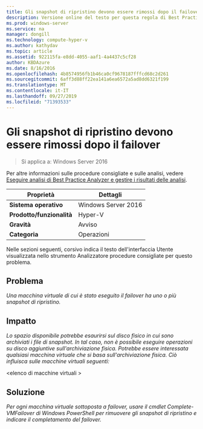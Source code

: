 ```yaml
---
title: Gli snapshot di ripristino devono essere rimossi dopo il failover
description: Versione online del testo per questa regola di Best Practices Analyzer.
ms.prod: windows-server
ms.service: na
manager: dongill
ms.technology: compute-hyper-v
ms.author: kathydav
ms.topic: article
ms.assetid: 922115fa-e8dd-4055-aaf1-4a4437c5cf28
author: KBDAzure
ms.date: 8/16/2016
ms.openlocfilehash: 4b8574956fb1b46ca0cf9678187fffcd68c2d261
ms.sourcegitcommit: 6aff3d88ff22ea141a6ea6572a5ad8dd6321f199
ms.translationtype: MT
ms.contentlocale: it-IT
ms.lasthandoff: 09/27/2019
ms.locfileid: "71393533"
---
```

# <a name="recovery-snapshots-should-be-removed-after-failover"></a>Gli snapshot di ripristino devono essere rimossi dopo il failover

>Si applica a: Windows Server 2016

Per altre informazioni sulle procedure consigliate e sulle analisi, vedere [Eseguire analisi di Best Practice Analyzer e gestire i risultati delle analisi](https://go.microsoft.com/fwlink/p/?LinkID=223177).  
  
|Proprietà|Dettagli|  
|-|-|  
|**Sistema operativo**|Windows Server 2016| 
|**Prodotto/funzionalità**|Hyper-V|  
|**Gravità**|Avviso|  
|**Categoria**|Operazioni|  
  
Nelle sezioni seguenti, corsivo indica il testo dell'interfaccia Utente visualizzata nello strumento Analizzatore procedure consigliate per questo problema.  
  
## <a name="issue"></a>**Problema**  
*Una macchina virtuale di cui è stato eseguito il failover ha uno o più snapshot di ripristino.*  
  
## <a name="impact"></a>**Impatto**  
*Lo spazio disponibile potrebbe esaurirsi sul disco fisico in cui sono archiviati i file di snapshot. In tal caso, non è possibile eseguire operazioni su disco aggiuntive sull'archiviazione fisica. Potrebbe essere interessata qualsiasi macchina virtuale che si basa sull'archiviazione fisica. Ciò influisca sulle macchine virtuali seguenti:*  
  
\<elenco di macchine virtuali >  
  
## <a name="resolution"></a>**Soluzione**  
*Per ogni macchina virtuale sottoposta a failover, usare il cmdlet Complete-VMFailover di Windows PowerShell per rimuovere gli snapshot di ripristino e indicare il completamento del failover.*  
  


